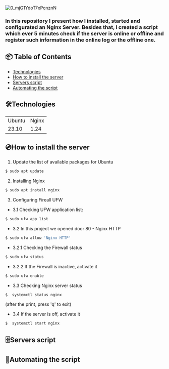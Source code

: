 ![0_mjG1YdoT7xPcnznN](https://github.com/user-attachments/assets/e7c93ab4-7bf5-47da-a98f-677128aeca31)
  
### In this repository I present how I installed, started and configurated an Nginx Server. Besides that, I created a script which ever 5 minutes check if the server is online or offline and register such information in the online log or the offline one. 

## 📦 Table of Contents

- [Technologies](#technologies)
- [How to install the server](#how-to-install-the-server)
- [Servers script](#servers-script)
- [Automating the script](#automating-the-script)



## 🛠️Technologies

<table>
 <tr>
   <td>Ubuntu</td>
   <td>Nginx</td>
 </tr>
 <tr>
   <td>23.10</td>
   <td>1.24</td>
 </tr>
  
</table>

## 💿How to install the server

1) Update the list of available packages for Ubuntu
```bash 
$ sudo apt update

```

2) Installing Nginx
```bash 
$ sudo apt install nginx

```
3) Configuring Fireall UFW<br>
- 3.1 Checking UFW application list: 
```bash 
$ sudo ufw app list

```

- 3.2 In this project we opened door 80 - Nginx HTTP
```bash 
$ sudo ufw allow 'Nginx HTTP'

``` 
  - 3.2.1 Checking the Firewall status
```bash 
$ sudo ufw status

```

- 3.2.2 If the Firewall is inactive, activate it<br>
```bash 
$ sudo ufw enable

```

- 3.3 Checking Nginx server status 
```bash 
$  systemctl status nginx 

```
(after the print, press 'q' to exit)

- 3.4 If the server is off, activate it <br>
```bash 
$  systemctl start nginx

```

## 🗄️Servers script



## 🤖Automating the script




